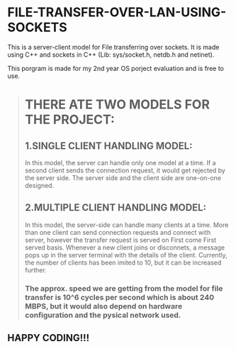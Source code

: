 # FILE-TRANSFER-OVER-LAN-USING-SOCKETS
This is a server-client model for File transferring over sockets.
It is made using C++ and sockets in C++ (Lib: sys/socket.h, netdb.h and netinet).

This porgram is made for my 2nd year OS porject evaluation and is free to use.
> # THERE ATE TWO MODELS FOR THE PROJECT:
> ## 1.SINGLE CLIENT HANDLING MODEL: 
>   In this model, the server can handle only one model at a time. If a second client sends the connection request, it would get rejected by the server side. The server side and the client side are one-on-one designed.
>   
>## 2.MULTIPLE CLIENT HANDLING MODEL:
> In this model, the server-side can handle many clients at a time. More than one client can send connection requests and connect with server, however the transfer request is served on First come First served basis. Whenever a new client joins or disconnets, a message pops up in the server terminal with the details of the client. Currently, the number of clients has been imited to 10, but it can be increased further. 
> 
> ### The approx. speed we are getting from the model for file transfer is 10^6 cycles per second which is about 240 MBPS, but it would also depend on hardware configuration and the pysical network used.


## HAPPY CODING!!!
